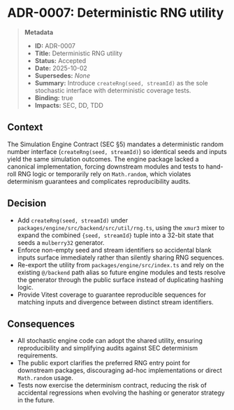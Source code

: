 # ADR-0007: Deterministic RNG utility

> **Metadata**
>
> - **ID:** ADR-0007
> - **Title:** Deterministic RNG utility
> - **Status:** Accepted
> - **Date:** 2025-10-02
> - **Supersedes:** _None_
> - **Summary:** Introduce `createRng(seed, streamId)` as the sole stochastic interface with deterministic coverage tests.
> - **Binding:** true
> - **Impacts:** SEC, DD, TDD

## Context

The Simulation Engine Contract (SEC §5) mandates a deterministic random number
interface (`createRng(seed, streamId)`) so identical seeds and inputs yield the
same simulation outcomes. The engine package lacked a canonical implementation,
forcing downstream modules and tests to hand-roll RNG logic or temporarily rely
on `Math.random`, which violates determinism guarantees and complicates
reproducibility audits.

## Decision

- Add `createRng(seed, streamId)` under
  `packages/engine/src/backend/src/util/rng.ts`, using the `xmur3` mixer to
  expand the combined `{seed, streamId}` tuple into a 32-bit state that seeds a
  `mulberry32` generator.
- Enforce non-empty seed and stream identifiers so accidental blank inputs
  surface immediately rather than silently sharing RNG sequences.
- Re-export the utility from `packages/engine/src/index.ts` and rely on the
  existing `@/backend` path alias so future engine modules and tests resolve the
  generator through the public surface instead of duplicating hashing logic.
- Provide Vitest coverage to guarantee reproducible sequences for matching
  inputs and divergence between distinct stream identifiers.

## Consequences

- All stochastic engine code can adopt the shared utility, ensuring
  reproducibility and simplifying audits against SEC determinism requirements.
- The public export clarifies the preferred RNG entry point for downstream
  packages, discouraging ad-hoc implementations or direct `Math.random` usage.
- Tests now exercise the determinism contract, reducing the risk of accidental
  regressions when evolving the hashing or generator strategy in the future.
